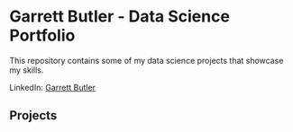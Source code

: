 # Garrett Butler - Data Science Portfolio

This repository contains some of my data science projects that showcase my skills.

LinkedIn: [Garrett Butler](https://www.linkedin.com/in/garrett-butler-0b3105176/)


## Projects
